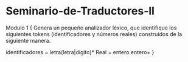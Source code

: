 # Seminario-de-Traductores-ll
Modulo 1 
  {
  Genera un pequeño analizador léxico, que identifique los siguientes tokens (identificadores y números reales) construidos de la siguiente manera.

  identificadores = letra(letra|digito)*
  Real = entero.entero+
  }
 
